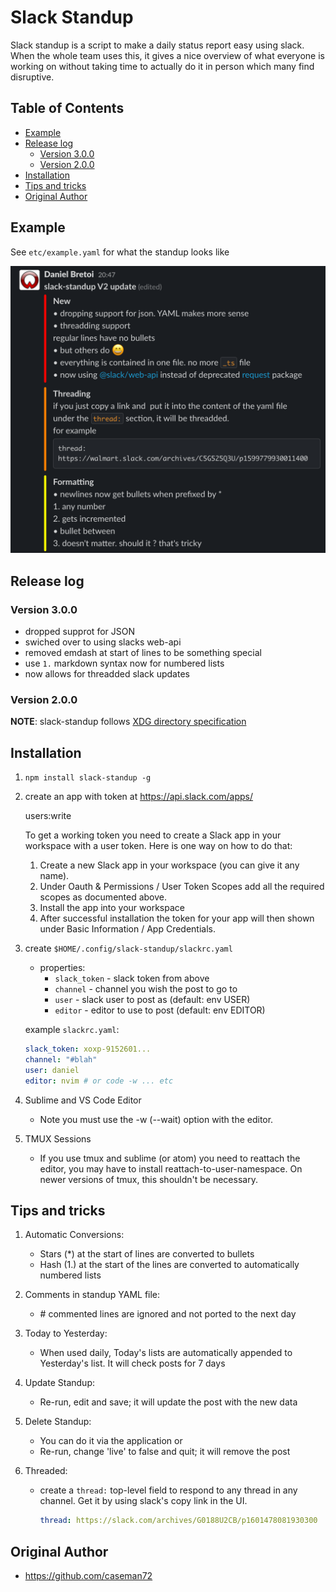 Slack Standup
==============

Slack standup is a script to make a daily status report easy using slack. When
the whole team uses this, it gives a nice overview of what everyone is working
on without taking time to actually do it in person which many find disruptive.

## Table of Contents


<!-- vim-markdown-toc GFM -->

* [Example](#example)
* [Release log](#release-log)
    * [Version 3.0.0](#version-300)
    * [Version 2.0.0](#version-200)
* [Installation](#installation)
* [Tips and tricks](#tips-and-tricks)
* [Original Author](#original-author)

<!-- vim-markdown-toc -->

## Example

See `etc/example.yaml` for what the standup looks like

![example image](./etc/example.png)

## Release log
### Version 3.0.0
- dropped supprot for JSON
- swiched over to using slacks web-api
- removed emdash at start of lines to be something special
- use `1.` markdown syntax now for numbered lists
- now allows for threadded slack updates

### Version 2.0.0

__NOTE__: slack-standup follows [XDG directory
specification](http://standards.freedesktop.org/basedir-spec/basedir-spec-latest.html)


## Installation

1. `npm install slack-standup -g`


1. create an app with token at https://api.slack.com/apps/

    users:write

    To get a working token you need to create a Slack app in your workspace with a user token. Here is one way on how to do that:

    1. Create a new Slack app in your workspace (you can give it any name).
    2. Under Oauth & Permissions / User Token Scopes add all the required scopes as documented above.
    3. Install the app into your workspace
    4. After successful installation the token for your app will then shown under Basic Information / App Credentials.


1. create
`$HOME/.config/slack-standup/slackrc.yaml`

    * properties:
        - `slack_token` - slack token from above
        - `channel` - channel you wish the post to go to
        - `user` - slack user to post as (default: env USER)
        - `editor` - editor to use to post (default: env EDITOR)

    example `slackrc.yaml`:
    ``` yaml
    slack_token: xoxp-9152601...
    channel: "#blah"
    user: daniel
    editor: nvim # or code -w ... etc
    ```

1. Sublime and VS Code Editor
    * Note you must use the -w (--wait) option with the editor.

2. TMUX Sessions
   * If you use tmux and sublime (or atom) you need to reattach the editor, you may have to install reattach-to-user-namespace. On newer versions of tmux, this shouldn't be necessary.

## Tips and tricks

1. Automatic Conversions:
    * Stars (*) at the start of lines are converted to bullets
    * Hash (1.) at the start of the lines are converted to automatically numbered lists

1. Comments in standup YAML file:
    * \# commented lines are ignored and not ported to the next day

1. Today to Yesterday:
    * When used daily, Today's lists are automatically appended to Yesterday's list. It will check posts for 7 days

1. Update Standup:
    * Re-run, edit and save; it will update the post with the new data

1. Delete Standup:
    * You can do it via the application or
    * Re-run, change 'live' to false and quit; it will remove the post

1. Threaded:
    - create a `thread:` top-level field to respond to  any thread in any channel. Get it by using slack's copy link in the UI.
        ```yaml
        thread: https://slack.com/archives/G0188U2CB/p1601478081930300
        ```

## Original Author
* https://github.com/caseman72
